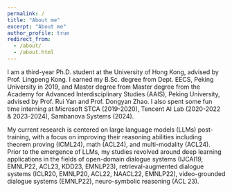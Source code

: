 ```yaml
---
permalink: /
title: "About me"
excerpt: "About me"
author_profile: true
redirect_from: 
  - /about/
  - /about.html
---
```


I am a third-year Ph.D. student at the University of Hong Kong, advised by Prof. Lingpeng Kong. I earned my B.Sc. degree from Dept. EECS, Peking University in 2019, and Master degree from Master degree from the Academy for Advanced Interdisciplinary Studies (AAIS), Peking University, advised by Prof. Rui Yan and Prof. Dongyan Zhao. I also spent some fun time interning at Microsoft STCA (2019-2020), Tencent AI Lab (2020-2022 & 2023-2024), Sambanova Systems (2024).

My current research is centered on large language models (LLMs) post-training, with a focus on improving their reasoning abilities including theorem proving (ICML24), math (ACL24), and multi-modality (ACL24). Prior to the emergence of LLMs, my studies revolved around deep learning applications in the fields of open-domain dialogue systems (IJCAI19, EMNLP22, ACL23, KDD23, EMNLP23), retrieval-augmented dialogue systems (ICLR20, EMNLP20, ACL22, NAACL22, EMNLP22), video-grounded dialogue systems (EMNLP22), neuro-symbolic reasoning (ACL 23).
